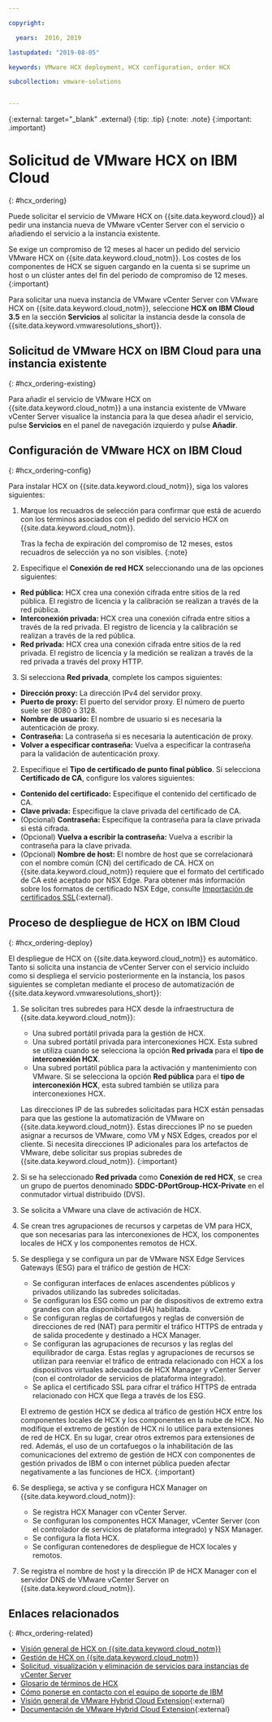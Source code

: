 ```yaml
---

copyright:

  years:  2016, 2019

lastupdated: "2019-08-05"

keywords: VMware HCX deployment, HCX configuration, order HCX

subcollection: vmware-solutions


---
```


{:external: target="_blank" .external}
{:tip: .tip}
{:note: .note}
{:important: .important}

# Solicitud de VMware HCX on IBM Cloud
{: #hcx_ordering}

Puede solicitar el servicio de VMware HCX on {{site.data.keyword.cloud}} al pedir una instancia nueva de VMware vCenter Server con el servicio o añadiendo el servicio a la instancia existente.

Se exige un compromiso de 12 meses al hacer un pedido del servicio VMware HCX on {{site.data.keyword.cloud_notm}}. Los costes de los componentes de HCX se siguen cargando en la cuenta si se suprime un host o un clúster antes del fin del periodo de compromiso de 12 meses.
{:important}

Para solicitar una nueva instancia de VMware vCenter Server con VMware HCX on {{site.data.keyword.cloud_notm}}, seleccione **HCX on IBM Cloud 3.5** en la sección **Servicios** al solicitar la instancia desde la consola de {{site.data.keyword.vmwaresolutions_short}}.


## Solicitud de VMware HCX on IBM Cloud para una instancia existente
{: #hcx_ordering-existing}

Para añadir el servicio de VMware HCX on {{site.data.keyword.cloud_notm}} a una instancia existente de VMware vCenter Server visualice la instancia para la que desea añadir el servicio, pulse **Servicios** en el panel de navegación izquierdo y pulse **Añadir**.

## Configuración de VMware HCX on IBM Cloud
{: #hcx_ordering-config}

Para instalar HCX on {{site.data.keyword.cloud_notm}}, siga los valores siguientes:
1. Marque los recuadros de selección para confirmar que está de acuerdo con los términos asociados con el pedido del servicio HCX on {{site.data.keyword.cloud_notm}}.

   Tras la fecha de expiración del compromiso de 12 meses, estos recuadros de selección ya no son visibles.
   {:note}

2. Especifique el **Conexión de red HCX** seleccionando una de las opciones siguientes:
  * **Red pública:** HCX crea una conexión cifrada entre sitios de la red pública. El registro de licencia y la calibración se realizan a través de la red pública.
  * **Interconexión privada:** HCX crea una conexión cifrada entre sitios a través de la red privada. El registro de licencia y la calibración se realizan a través de la red pública.
  * **Red privada:** HCX crea una conexión cifrada entre sitios de la red privada. El registro de licencia y la medición se realizan a través de la red privada a través del proxy HTTP.
3. Si selecciona **Red privada**, complete los campos siguientes:
  * **Dirección proxy:** La dirección IPv4 del servidor proxy.
  * **Puerto de proxy:** El puerto del servidor proxy. El número de puerto suele ser 8080 o 3128.
  * **Nombre de usuario:** El nombre de usuario si es necesaria la autenticación de proxy.
  * **Contraseña:** La contraseña si es necesaria la autenticación de proxy.
  * **Volver a especificar contraseña:** Vuelva a especificar la contraseña para la validación de autenticación proxy.
2. Especifique el **Tipo de certificado de punto final público**. Si selecciona **Certificado de CA**, configure los valores siguientes:
  * **Contenido del certificado:** Especifique el contenido del certificado de CA.
  * **Clave privada:** Especifique la clave privada del certificado de CA.
  * (Opcional) **Contraseña:** Especifique la contraseña para la clave privada si está cifrada.
  * (Opcional) **Vuelva a escribir la contraseña:** Vuelva a escribir la contraseña para la clave privada.
  * (Opcional) **Nombre de host:** El nombre de host que se correlacionará con el nombre común (CN) del certificado de CA. HCX on {{site.data.keyword.cloud_notm}} requiere que el formato del certificado de CA esté aceptado por NSX Edge. Para obtener más información sobre los formatos de certificado NSX Edge, consulte [Importación de certificados SSL](https://docs.vmware.com/en/VMware-NSX-Data-Center-for-vSphere/6.3/com.vmware.nsx.admin.doc/GUID-19D3A4FD-DF17-43A3-9343-25EE28273BC6.html){:external}.
  <!--Need enhancement, it is still not clear what the key pair is used for, is it for connecting to NSX? This is not in architecture doc either. -->

## Proceso de despliegue de HCX on IBM Cloud
{: #hcx_ordering-deploy}

El despliegue de HCX on {{site.data.keyword.cloud_notm}} es automático. Tanto si solicita una instancia de vCenter Server con el servicio incluido como si despliega el servicio posteriormente en la instancia, los pasos siguientes se completan mediante el proceso de automatización de {{site.data.keyword.vmwaresolutions_short}}:
1. Se solicitan tres subredes para HCX desde la infraestructura de {{site.data.keyword.cloud_notm}}:
   * Una subred portátil privada para la gestión de HCX.
   * Una subred portátil privada para interconexiones HCX. Esta subred se utiliza cuando se selecciona la opción **Red privada** para el **tipo de interconexión HCX**.
   * Una subred portátil pública para la activación y mantenimiento con VMware. Si se selecciona la opción **Red pública** para el **tipo de interconexión HCX**, esta subred también se utiliza para interconexiones HCX.

   Las direcciones IP de las subredes solicitadas para HCX están pensadas para que las gestione la automatización de VMware on {{site.data.keyword.cloud_notm}}. Estas direcciones IP no se pueden asignar a recursos de VMware, como VM y NSX Edges, creados por el cliente. Si necesita direcciones IP adicionales para los artefactos de VMware, debe solicitar sus propias subredes de {{site.data.keyword.cloud_notm}}.
   {:important}
2. Si se ha seleccionado **Red privada** como **Conexión de red HCX**, se crea un grupo de puertos denominado **SDDC-DPortGroup-HCX-Private** en el conmutador virtual distribuido (DVS).
3. Se solicita a VMware una clave de activación de HCX.
4. Se crean tres agrupaciones de recursos y carpetas de VM para HCX, que son necesarias para las interconexiones de HCX, los componentes locales de HCX y los componentes remotos de HCX.
5. Se despliega y se configura un par de VMware NSX Edge Services Gateways (ESG) para el tráfico de gestión de HCX:
   * Se configuran interfaces de enlaces ascendentes públicos y privados utilizando las subredes solicitadas.
   * Se configuran los ESG como un par de dispositivos de extremo extra grandes con alta disponibilidad (HA) habilitada.
   * Se configuran reglas de cortafuegos y reglas de conversión de direcciones de red (NAT) para permitir el tráfico HTTPS de entrada y de salida procedente y destinado a HCX Manager.
   * Se configuran las agrupaciones de recursos y las reglas del equilibrador de carga. Estas reglas y agrupaciones de recursos se utilizan para reenviar el tráfico de entrada relacionado con HCX a los dispositivos virtuales adecuados de HCX Manager y vCenter Server (con el controlador de servicios de plataforma integrado).
   * Se aplica el certificado SSL para cifrar el tráfico HTTPS de entrada relacionado con HCX que llega a través de los ESG.

   El extremo de gestión HCX se dedica al tráfico de gestión HCX entre los componentes locales de HCX y los componentes en la nube de HCX. No modifique el extremo de gestión de HCX ni lo utilice para extensiones de red de HCX. En su lugar, crear otros extremos para extensiones de red. Además, el uso de un cortafuegos o la inhabilitación de las comunicaciones del extremo de gestión de HCX con componentes de gestión privados de IBM o con internet pública pueden afectar negativamente a las funciones de HCX.
   {:important}

6. Se despliega, se activa y se configura HCX Manager on {{site.data.keyword.cloud_notm}}:
   * Se registra HCX Manager con vCenter Server.
   * Se configuran los componentes HCX Manager, vCenter Server (con el controlador de servicios de plataforma integrado) y NSX Manager.
   * Se configura la flota HCX.
   * Se configuran contenedores de despliegue de HCX locales y remotos.
7. Se registra el nombre de host y la dirección IP de HCX Manager con el servidor DNS de VMware vCenter Server on {{site.data.keyword.cloud_notm}}.

## Enlaces relacionados
{: #hcx_ordering-related}

* [Visión general de HCX on {{site.data.keyword.cloud_notm}}](/docs/services/vmwaresolutions/services?topic=vmware-solutions-hcx_considerations#hcx_considerations)
* [Gestión de HCX on {{site.data.keyword.cloud_notm}}](/docs/services/vmwaresolutions/services?topic=vmware-solutions-managinghcx)
* [Solicitud, visualización y eliminación de servicios para instancias de vCenter Server](/docs/services/vmwaresolutions/vcenter?topic=vmware-solutions-vc_addingremovingservices)
* [Glosario de términos de HCX](/docs/services/vmwaresolutions/services?topic=vmware-solutions-hcx_glossary)
* [Cómo ponerse en contacto con el equipo de soporte de IBM](/docs/services/vmwaresolutions/vmonic?topic=vmware-solutions-trbl_support)
* [Visión general de VMware Hybrid Cloud Extension](https://cloud.vmware.com/vmware-hcx){:external}
* [Documentación de VMware Hybrid Cloud Extension](https://cloud.vmware.com/vmware-hcx/resources){:external}
